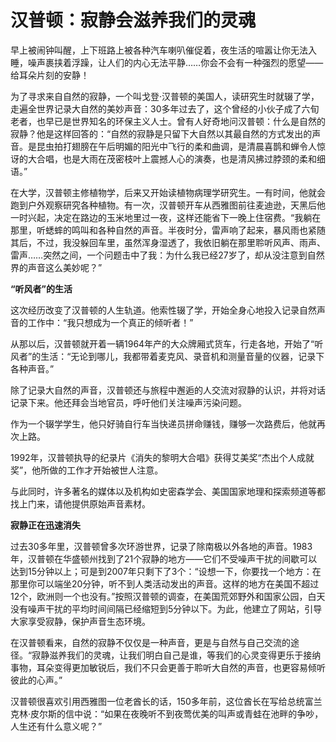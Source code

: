 # 汉普顿：寂静会滋养我们的灵魂

早上被闹钟叫醒，上下班路上被各种汽车喇叭催促着，夜生活的喧嚣让你无法入睡，噪声裹挟着浮躁，让人们的内心无法平静……你会不会有一种强烈的愿望——给耳朵片刻的安静！ 

为了寻求来自自然的寂静，一个叫戈登·汉普顿的美国人，读研究生时就辍了学，走遍全世界记录大自然的美妙声音：30多年过去了，这个曾经的小伙子成了六旬老者，也早已是世界知名的环保主义人士。曾有人好奇地问汉普顿：什么是自然的寂静？他是这样回答的：“自然的寂静是只留下大自然以其最自然的方式发出的声音。是昆虫拍打翅膀在午后明媚的阳光中飞行的柔和曲调，是清晨喜鹊和蝉令人惊讶的大合唱，也是大雨在茂密枝叶上震撼人心的演奏，也是清风拂过脖颈的柔和细语。” 

在大学，汉普顿主修植物学，后来又开始读植物病理学研究生。一有时间，他就会跑到户外观察研究各种植物。有一次，汉普顿开车从西雅图前往麦迪逊，天黑后他一时兴起，决定在路边的玉米地里过一夜，这样还能省下一晚上住宿费。“我躺在那里，听蟋蟀的鸣叫和各种自然的声音。半夜时分，雷声响了起来，暴风雨也紧随其后，不过，我没躲回车里，虽然浑身湿透了，我依旧躺在那里聆听风声、雨声、雷声……突然之间，一个问题击中了我：为什么我已经27岁了，却从没注意到自然界的声音这么美妙呢？” 

**“听风者”的生活**

这次经历改变了汉普顿的人生轨道。他索性辍了学，开始全身心地投入记录自然声音的工作中：“我只想成为一个真正的倾听者！” 

从那以后，汉普顿就开着一辆1964年产的大众牌厢式货车，行走各地，开始了“听风者”的生活：“无论到哪儿，我都带着麦克风、录音机和测量音量的仪器，记录下各种声音。” 

除了记录大自然的声音，汉普顿还与旅程中邂逅的人交流对寂静的认识，并将对话记录下来。他还拜会当地官员，呼吁他们关注噪声污染问题。 

作为一个辍学学生，他只好骑自行车当快递员拼命赚钱，赚够一次路费后，他就再次上路。 

1992年，汉普顿执导的纪录片《消失的黎明大合唱》获得艾美奖“杰出个人成就奖”，他所做的工作才开始被世人注意。 

与此同时，许多著名的媒体以及机构如史密森学会、美国国家地理和探索频道等都找上门来，请他提供原始声音素材。 

**寂静正在迅速消失**

过去30多年里，汉普顿曾多次环游世界，记录了除南极以外各地的声音。1983年，汉普顿在华盛顿州找到了21个寂静的地方——它们不受噪声干扰的间歇可以达到15分钟以上；可是到2007年只剩下了3个：“设想一下，你要找一个地方：在那里你可以端坐20分钟，听不到人类活动发出的声音。这样的地方在美国不超过12个，欧洲则一个也没有。”按照汉普顿的调查，在美国荒郊野外和国家公园，白天没有噪声干扰的平均时间间隔已经缩短到5分钟以下。为此，他建立了网站，引导大家享受寂静，保护声音生态环境。 

在汉普顿看来，自然的寂静不仅仅是一种声音，更是与自然与自己交流的途径。“寂静滋养我们的灵魂，让我们明白自己是谁，等我们的心灵变得更乐于接纳事物，耳朵变得更加敏锐后，我们不只会更善于聆听大自然的声音，也更容易倾听彼此的心声。” 

汉普顿很喜欢引用西雅图一位老酋长的话，150多年前，这位酋长在写给总统富兰克林·皮尔斯的信中说：“如果在夜晚听不到夜莺优美的叫声或青蛙在池畔的争吵，人生还有什么意义呢？”